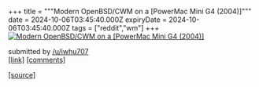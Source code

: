 +++
title = """Modern OpenBSD/CWM on a [PowerMac Mini G4 (2004)]"""
date = 2024-10-06T03:45:40.000Z
expiryDate = 2024-10-06T03:45:40.000Z
tags = ["reddit","wm"]
+++
[![Modern OpenBSD/CWM on a [PowerMac Mini G4 (2004)]](https://b.thumbs.redditmedia.com/U1AfIL4MJgo1lnEMLrbjpn7djBC67lcNDZeTAdBTPHk.jpg "Modern OpenBSD/CWM on a [PowerMac Mini G4 (2004)]")](https://www.reddit.com/r/unixporn/comments/1fx7ulh/modern_openbsdcwm_on_a_powermac_mini_g4_2004/)

submitted by [/u/iwhu707](https://www.reddit.com/user/iwhu707)  
[\[link\]](https://www.reddit.com/gallery/1fx7ulh) [\[comments\]](https://www.reddit.com/r/unixporn/comments/1fx7ulh/modern_openbsdcwm_on_a_powermac_mini_g4_2004/)

[[source]](https://www.reddit.com/r/unixporn/comments/1fx7ulh/modern_openbsdcwm_on_a_powermac_mini_g4_2004/)

